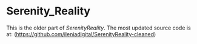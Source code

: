 # Serenity_Reality
This is the older part of *SerenityReality*. The most updated source code is at: (https://github.com/ileniadigital/SerenityReality-cleaned)
